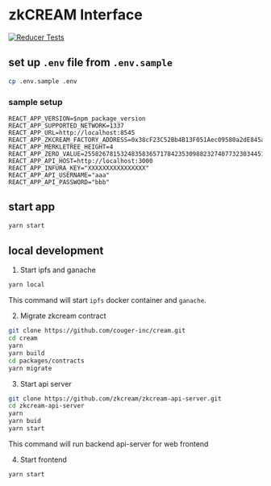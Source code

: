 # zkCREAM Interface

[![Reducer Tests](https://github.com/zkcream/zkcream-interface/actions/workflows/reducer.yml/badge.svg)](https://github.com/zkcream/zkcream-interface/actions/workflows/reducer.yml)

## set up `.env` file from `.env.sample`

```bash
cp .env.sample .env
```

### sample setup

```
REACT_APP_VERSION=$npm_package_version
REACT_APP_SUPPORTED_NETWORK=1337
REACT_APP_URL=http://localhost:8545
REACT_APP_ZKCREAM_FACTORY_ADDRESS=0x38cF23C52Bb4B13F051Aec09580a2dE845a7FA35
REACT_APP_MERKLETREE_HEIGHT=4
REACT_APP_ZERO_VALUE=2558267815324835836571784235309882327407732303445109280607932348234378166811
REACT_APP_API_HOST=http://localhost:3000
REACT_APP_INFURA_KEY="XXXXXXXXXXXXXXXX"
REACT_APP_API_USERNAME="aaa"
REACT_APP_API_PASSWORD="bbb"
```

## start app

```bash
yarn start
```

## local development

1. Start ipfs and ganache

```bash
yarn local
```
This command will start `ipfs` docker container and `ganache`.

2. Migrate zkcream contract

```bash
git clone https://github.com/couger-inc/cream.git
cd cream
yarn
yarn build
cd packages/contracts
yarn migrate
```

3. Start api server

```bash
git clone https://github.com/zkcream/zkcream-api-server.git
cd zkcream-api-server
yarn
yarn buid
yarn start
```

This command will run backend api-server for web frontend

4. Start frontend

```bash
yarn start
```